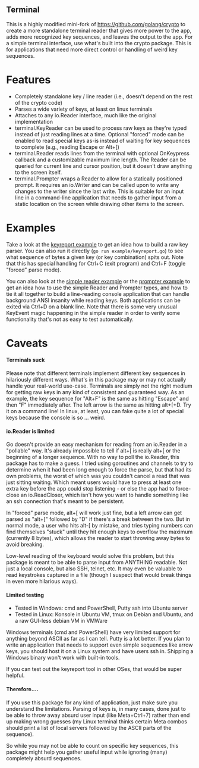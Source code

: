 Terminal
---

This is a highly modified mini-fork of https://github.com/golang/crypto to
create a more standalone terminal reader that gives more power to the app, adds
more recognized key sequences, and leaves the output to the app.  For a simple
terminal interface, use what's built into the crypto package.  This is for
applications that need more direct control or handling of weird key sequences.

Features
===

- Completely standalone key / line reader (i.e., doesn't depend on the rest of
  the crypto code)
- Parses a wide variety of keys, at least on linux terminals
- Attaches to any io.Reader interface, much like the original implementation
- terminal.KeyReader can be used to process raw keys as they're typed instead
  of just reading lines at a time.  Optional "forced" mode can be enabled to
  read special keys as-is instead of waiting for key sequences to complete
  (e.g., reading Escape or Alt+[)
- terminal.Reader reads lines from the terminal with optional OnKeypress
  callback and a customizable maximum line length.  The Reader can be queried
  for current line and cursor position, but it doesn't draw anything to the
  screen itself.
- terminal.Prompter wraps a Reader to allow for a statically positioned prompt.
  It requires an io.Writer and can be called upon to write any changes to the
  writer since the last write.  This is suitable for an input line in a
  command-line application that needs to gather input from a static location on
  the screen while drawing other items to the screen.

Examples
===

Take a look at the [keyreport example](example/keyreport.go) to get an idea how
to build a raw key parser.  You can also run it directly (`go run
example/keyreport.go`) to see what sequence of bytes a given key (or key
combination) spits out.  Note that this has special handling for Ctrl+C (exit
program) and Ctrl+F (toggle "forced" parse mode).

You can also look at the [simple reader example](example/simple.go) or the
[prompter example](example/prompter.go) to get an idea how to use the simple
Reader and Prompter types, and how to tie it all together to build a
line-reading console application that can handle background ANSI insanity while
reading keys.  Both applications can be exited via Ctrl+D on a blank line.
Note that there is some very unusual KeyEvent magic happening in the simple
reader in order to verify some functionality that's not as easy to test
automatically.

Caveats
===

#### Terminals suck

Please note that different terminals implement different key sequences in
hilariously different ways.  What's in this package may or may not actually
handle your real-world use-case.  Terminals are simply not the right medium for
getting raw keys in any kind of consistent and guaranteed way.  As an example,
the key sequence for "Alt+F" is the same as hitting "Escape" and then "F"
immediately after.  The left arrow is the same as hitting alt+[+D.  Try it on a
command line!  In linux, at least, you can fake quite a lot of special keys
because the console is so ... weird.

#### io.Reader is limited

Go doesn't provide an easy mechanism for reading from an io.Reader in a
"pollable" way.  It's already impossible to tell if alt+[ is really alt+[ or
the beginning of a longer sequence.  With no way to poll the io.Reader, this
package has to make a guess.  I tried using goroutines and channels to try to
determine when it had been long enough to force the parse, but that had its own
problems, the worst of which was you couldn't cancel a read that was just
sitting waiting.  Which meant users would have to press at least one extra key
before the app could stop listening - or else the app had to force-close an
io.ReadCloser, which isn't how you want to handle something like an ssh
connection that's meant to be persistent.

In "forced" parse mode, alt+[ will work just fine, but a left arrow can get
parsed as "alt+[" followed by "D" if there's a break between the two.  But in
normal mode, a user who hits alt-[ by mistake, and tries typing numbers can
find themselves "stuck" until they hit enough keys to overflow the maximum
(currently 8 bytes), which allows the reader to start throwing away bytes to
avoid breaking.

Low-level reading of the keyboard would solve this problem, but this package is
meant to be able to parse input from ANYTHING readable.  Not just a local
console, but also SSH, telnet, etc.  It may even be valuable to read keystrokes
captured in a file (though I suspect that would break things in even more
hilarious ways).

#### Limited testing


- Tested in Windows: cmd and PowerShell, Putty ssh into Ubuntu server
- Tested in Linux: Konsole in Ubuntu VM, tmux on Debian and Ubuntu, and a raw
  GUI-less debian VM in VMWare

Windows terminals (cmd and PowerShell) have very limited support for anything
beyond ASCII as far as I can tell.  Putty is a lot better.  If you plan to
write an application that needs to support even simple sequences like arrow
keys, you should host it on a Linux system and have users ssh in.  Shipping a
Windows binary won't work with built-in tools.

If you can test out the keyreport tool in other OSes, that would be super
helpful.

#### Therefore....

If you use this package for any kind of application, just make sure you
understand the limitations.  Parsing of keys is, in many cases, done just to be
able to throw away absurd user input (like Meta+Ctrl+7) rather than end up
making wrong guesses (my Linux terminal thinks certain Meta combos should print
a list of local servers followed by the ASCII parts of the sequence).

So while you may not be able to count on specific key sequences, this package
might help you gather useful input while ignoring (many) completely absurd
sequences.
